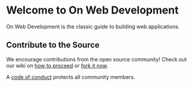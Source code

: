# Welcome to On Web Development
On Web Development is the classic guide to building web applications.

## Contribute to the Source

We encourage contributions from the open source community! Check out our wiki on [how to proceed](https://github.com/wurde/onwebdevelopment/wiki/Contributing) or [fork it now](https://github.com/wurde/onwebdevelopment/fork).

A [code of conduct](https://github.com/wurde/onwebdevelopment/blob/master/CODE_OF_CONDUCT.md) protects all community members.
